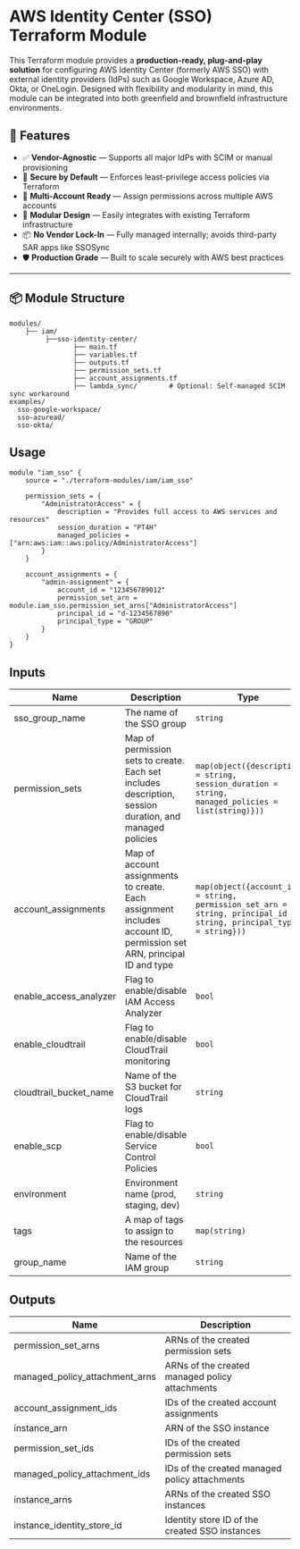 # AWS Identity Center (SSO) Terraform Module

This Terraform module provides a **production-ready, plug-and-play solution** for configuring AWS Identity Center (formerly AWS SSO) with external identity providers (IdPs) such as Google Workspace, Azure AD, Okta, or OneLogin. Designed with flexibility and modularity in mind, this module can be integrated into both greenfield and brownfield infrastructure environments.

## 🚀 Features

- ✅ **Vendor-Agnostic** — Supports all major IdPs with SCIM or manual provisioning
- 🔐 **Secure by Default** — Enforces least-privilege access policies via Terraform
- 🔁 **Multi-Account Ready** — Assign permissions across multiple AWS accounts
- 🧩 **Modular Design** — Easily integrates with existing Terraform infrastructure
- 📦 **No Vendor Lock-In** — Fully managed internally; avoids third-party SAR apps like SSOSync
- 🛡️ **Production Grade** — Built to scale securely with AWS best practices

---

## 📦 Module Structure

```text
modules/
    ├── iam/
         ├──sso-identity-center/
                ├── main.tf
                ├── variables.tf
                ├── outputs.tf
                ├── permission_sets.tf
                ├── account_assignments.tf
                ├── lambda_sync/        # Optional: Self-managed SCIM sync workaround
examples/
  sso-google-workspace/
  sso-azuread/
  sso-okta/

```

## Usage

```hcl
module "iam_sso" {
    source = "./terraform-modules/iam/iam_sso"
    
    permission_sets = {
        "AdministratorAccess" = {
            description = "Provides full access to AWS services and resources"
            session_duration = "PT4H"
            managed_policies = ["arn:aws:iam::aws:policy/AdministratorAccess"]
        }
    }

    account_assignments = {
        "admin-assignment" = {
            account_id = "123456789012"
            permission_set_arn = module.iam_sso.permission_set_arns["AdministratorAccess"]
            principal_id = "d-1234567890"
            principal_type = "GROUP"
        }
    }
}
```

## Inputs

| Name | Description | Type | Required |
|------|-------------|------|----------|
| sso_group_name | The name of the SSO group | `string` | yes |
| permission_sets | Map of permission sets to create. Each set includes description, session duration, and managed policies | `map(object({description = string, session_duration = string, managed_policies = list(string)}))` | yes |
| account_assignments | Map of account assignments to create. Each assignment includes account ID, permission set ARN, principal ID and type | `map(object({account_id = string, permission_set_arn = string, principal_id = string, principal_type = string}))` | yes |
| enable_access_analyzer | Flag to enable/disable IAM Access Analyzer | `bool` | no |
| enable_cloudtrail | Flag to enable/disable CloudTrail monitoring | `bool` | no |
| cloudtrail_bucket_name | Name of the S3 bucket for CloudTrail logs | `string` | yes |
| enable_scp | Flag to enable/disable Service Control Policies | `bool` | no |
| environment | Environment name (prod, staging, dev) | `string` | yes |
| tags | A map of tags to assign to the resources | `map(string)` | no |
| group_name | Name of the IAM group | `string` | yes |

## Outputs

| Name | Description |
|------|-------------|
| permission_set_arns | ARNs of the created permission sets |
| managed_policy_attachment_arns | ARNs of the created managed policy attachments |
| account_assignment_ids | IDs of the created account assignments |
| instance_arn | ARN of the SSO instance |
| permission_set_ids | IDs of the created permission sets |
| managed_policy_attachment_ids | IDs of the created managed policy attachments |
| instance_arns | ARNs of the created SSO instances |
| instance_identity_store_id | Identity store ID of the created SSO instances |

